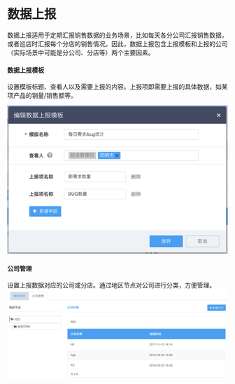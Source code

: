 # 数据上报

数据上报适用于定期汇报销售数据的业务场景，比如每天各分公司汇报销售数据，或者巡店时汇报每个分店的销售情况。因此，数据上报包含上报模板和上报的公司（实际场景中可能是分公司、分店等）两个主要因素。

#### 数据上报模板

设置模板标题、查看人以及需要上报的内容。上报项即需要上报的具体数据，如某项产品的销量/销售额等。

![](/assets/数据上报设置1.png)

#### 公司管理

设置上报数据对应的公司或分店。通过地区节点对公司进行分类，方便管理。![](/assets/数据上报设置2.png)

